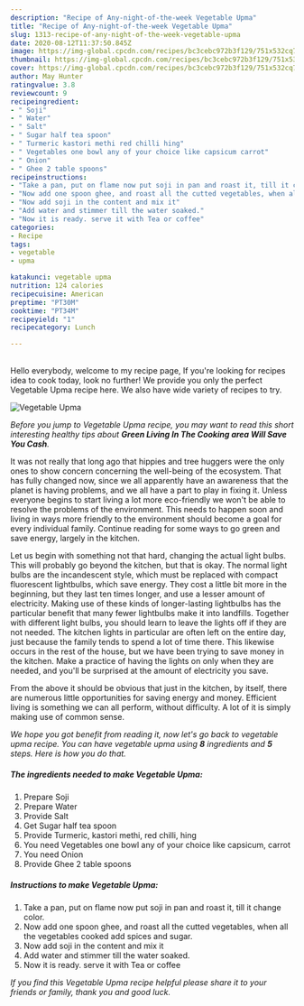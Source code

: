 ```yaml
---
description: "Recipe of Any-night-of-the-week Vegetable Upma"
title: "Recipe of Any-night-of-the-week Vegetable Upma"
slug: 1313-recipe-of-any-night-of-the-week-vegetable-upma
date: 2020-08-12T11:37:50.845Z
image: https://img-global.cpcdn.com/recipes/bc3cebc972b3f129/751x532cq70/vegetable-upma-recipe-main-photo.jpg
thumbnail: https://img-global.cpcdn.com/recipes/bc3cebc972b3f129/751x532cq70/vegetable-upma-recipe-main-photo.jpg
cover: https://img-global.cpcdn.com/recipes/bc3cebc972b3f129/751x532cq70/vegetable-upma-recipe-main-photo.jpg
author: May Hunter
ratingvalue: 3.8
reviewcount: 9
recipeingredient:
- " Soji"
- " Water"
- " Salt"
- " Sugar half tea spoon"
- " Turmeric kastori methi red chilli hing"
- " Vegetables one bowl any of your choice like capsicum carrot"
- " Onion"
- " Ghee 2 table spoons"
recipeinstructions:
- "Take a pan, put on flame now put soji in pan and roast it, till it change color."
- "Now add one spoon ghee, and roast all the cutted vegetables, when all the vegetables cooked add spices and sugar."
- "Now add soji in the content and mix it"
- "Add water and stimmer till the water soaked."
- "Now it is ready. serve it with Tea or coffee"
categories:
- Recipe
tags:
- vegetable
- upma

katakunci: vegetable upma 
nutrition: 124 calories
recipecuisine: American
preptime: "PT30M"
cooktime: "PT34M"
recipeyield: "1"
recipecategory: Lunch

---
```

<br>
Hello everybody, welcome to my recipe page, If you're looking for recipes idea to cook today, look no further! We provide you only the perfect Vegetable Upma recipe here. We also have wide variety of recipes to try.
<br>


![Vegetable Upma](https://img-global.cpcdn.com/recipes/bc3cebc972b3f129/751x532cq70/vegetable-upma-recipe-main-photo.jpg)

<i>Before you jump to Vegetable Upma recipe, you may want to read this short interesting healthy tips about 
<strong>Green Living In The Cooking area Will Save You Cash</strong>.</i>
</br>

It was not really that long ago that hippies and tree huggers were the only ones to show concern concerning the well-being of the ecosystem. That has fully changed now, since we all apparently have an awareness that the planet is having problems, and we all have a part to play in fixing it. Unless everyone begins to start living a lot more eco-friendly we won't be able to resolve the problems of the environment. This needs to happen soon and living in ways more friendly to the environment should become a goal for every individual family. Continue reading for some ways to go green and save energy, largely in the kitchen.

Let us begin with something not that hard, changing the actual light bulbs. This will probably go beyond the kitchen, but that is okay. The normal light bulbs are the incandescent style, which must be replaced with compact fluorescent lightbulbs, which save energy. They cost a little bit more in the beginning, but they last ten times longer, and use a lesser amount of electricity. Making use of these kinds of longer-lasting lightbulbs has the particular benefit that many fewer lightbulbs make it into landfills. Together with different light bulbs, you should learn to leave the lights off if they are not needed. The kitchen lights in particular are often left on the entire day, just because the family tends to spend a lot of time there. This likewise occurs in the rest of the house, but we have been trying to save money in the kitchen. Make a practice of having the lights on only when they are needed, and you'll be surprised at the amount of electricity you save.

From the above it should be obvious that just in the kitchen, by itself, there are numerous little opportunities for saving energy and money. Efficient living is something we can all perform, without difficulty. A lot of it is simply making use of common sense.


<i>We hope you got benefit from reading it, now let's go back to vegetable upma recipe. You can have vegetable upma using <strong>8</strong> ingredients and <strong>5</strong> steps. Here is how you do that.
</i>

##### The ingredients needed to make Vegetable Upma:

1. Prepare  Soji
1. Prepare  Water
1. Provide  Salt
1. Get  Sugar half tea spoon
1. Provide  Turmeric, kastori methi, red chilli, hing
1. You need  Vegetables one bowl any of your choice like capsicum, carrot
1. You need  Onion
1. Provide  Ghee 2 table spoons


##### Instructions to make Vegetable Upma:

1. Take a pan, put on flame now put soji in pan and roast it, till it change color.
1. Now add one spoon ghee, and roast all the cutted vegetables, when all the vegetables cooked add spices and sugar.
1. Now add soji in the content and mix it
1. Add water and stimmer till the water soaked.
1. Now it is ready. serve it with Tea or coffee


<i>If you find this Vegetable Upma recipe helpful please share it to your friends or family, thank you and good luck.</i>
